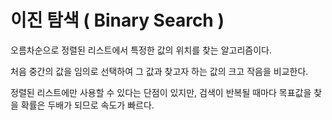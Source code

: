 # 이진 탐색 ( Binary Search )

오름차순으로 정렬된 리스트에서 특정한 값의 위치를 찾는 알고리즘이다.

처음 중간의 값을 임의로 선택하여 그 값과 찾고자 하는 값의 크고 작음을 비교한다.

정렬된 리스트에만 사용할 수 있다는 단점이 있지만, 검색이 반복될 때마다 목표값을 찾을 확률은 두배가 되므로 속도가 빠르다.